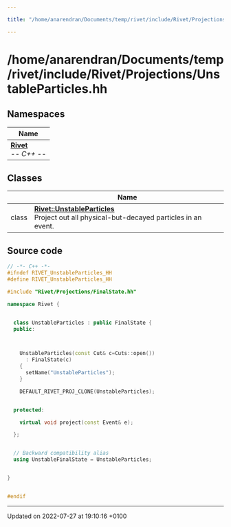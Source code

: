 ```yaml
---

title: "/home/anarendran/Documents/temp/rivet/include/Rivet/Projections/UnstableParticles.hh"

---
```


# /home/anarendran/Documents/temp/rivet/include/Rivet/Projections/UnstableParticles.hh



## Namespaces

| Name           |
| -------------- |
| **[Rivet](http://example.org/namespaces/namespacerivet/)** <br>-*- C++ -*-  |

## Classes

|                | Name           |
| -------------- | -------------- |
| class | **[Rivet::UnstableParticles](http://example.org/classes/classrivet_1_1unstableparticles/)** <br>Project out all physical-but-decayed particles in an event.  |




## Source code

```cpp
// -*- C++ -*-
#ifndef RIVET_UnstableParticles_HH
#define RIVET_UnstableParticles_HH

#include "Rivet/Projections/FinalState.hh"

namespace Rivet {


  class UnstableParticles : public FinalState {
  public:



    UnstableParticles(const Cut& c=Cuts::open())
      : FinalState(c)
    {
      setName("UnstableParticles");
    }

    DEFAULT_RIVET_PROJ_CLONE(UnstableParticles);


  protected:

    virtual void project(const Event& e);

  };


  // Backward compatibility alias
  using UnstableFinalState = UnstableParticles;


}


#endif
```


-------------------------------

Updated on 2022-07-27 at 19:10:16 +0100
